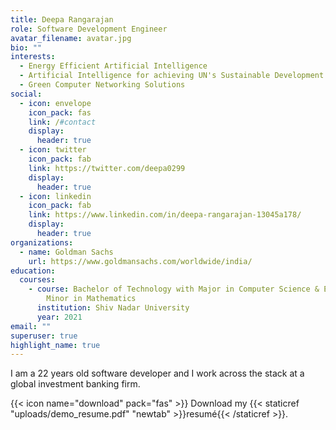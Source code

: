 ```yaml
---
title: Deepa Rangarajan
role: Software Development Engineer
avatar_filename: avatar.jpg
bio: ""
interests:
  - Energy Efficient Artificial Intelligence
  - Artificial Intelligence for achieving UN's Sustainable Development Goals
  - Green Computer Networking Solutions
social:
  - icon: envelope
    icon_pack: fas
    link: /#contact
    display:
      header: true
  - icon: twitter
    icon_pack: fab
    link: https://twitter.com/deepa0299
    display:
      header: true
  - icon: linkedin
    icon_pack: fab
    link: https://www.linkedin.com/in/deepa-rangarajan-13045a178/
    display:
      header: true
organizations:
  - name: Goldman Sachs
    url: https://www.goldmansachs.com/worldwide/india/
education:
  courses:
    - course: Bachelor of Technology with Major in Computer Science & Engineering and
        Minor in Mathematics
      institution: Shiv Nadar University
      year: 2021
email: ""
superuser: true
highlight_name: true
---
```

I am a 22 years old software developer and I work across the stack at a global investment banking firm. 

{{< icon name="download" pack="fas" >}} Download my {{< staticref "uploads/demo_resume.pdf" "newtab" >}}resumé{{< /staticref >}}.